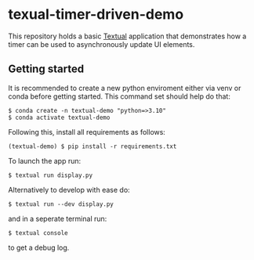 # texual-timer-driven-demo
This repository holds a basic [Textual](https://textual.textualize.io/) application
that demonstrates how a timer can be used to asynchronously update UI elements. 

## Getting started
It is recommended to create a new python enviroment either via venv or conda
before getting started. This command set should help do that:

```
$ conda create -n textual-demo "python=>3.10"
$ conda activate textual-demo
```

Following this, install all requirements as follows:

```
(textual-demo) $ pip install -r requirements.txt
```

To launch the app run:
```
$ textual run display.py
```

Alternatively to develop with ease do:
```
$ textual run --dev display.py
```
and in a seperate terminal run:
```
$ textual console
```
to get a debug log. 
